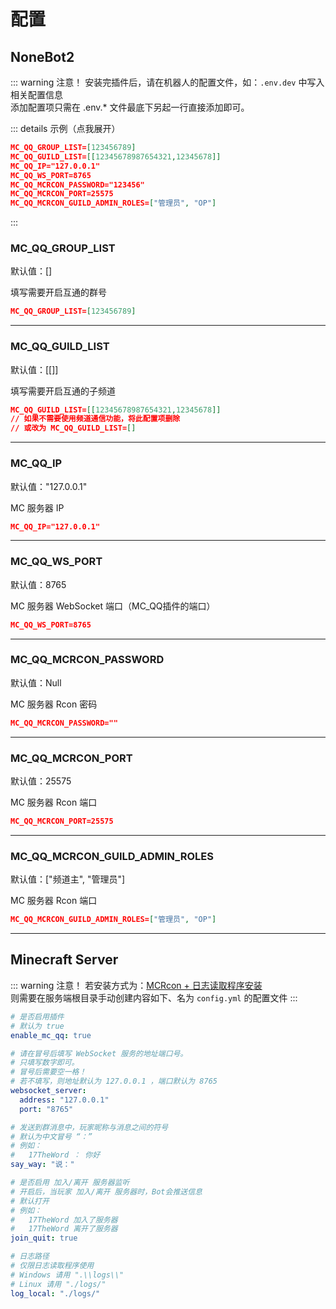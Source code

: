 # 配置

## NoneBot2

::: warning 注意！
安装完插件后，请在机器人的配置文件，如：`.env.dev` 中写入相关配置信息  
添加配置项只需在 .env.* 文件最底下另起一行直接添加即可。

::: details 示例（点我展开）

```json
MC_QQ_GROUP_LIST=[123456789]
MC_QQ_GUILD_LIST=[[12345678987654321,12345678]]
MC_QQ_IP="127.0.0.1"
MC_QQ_WS_PORT=8765
MC_QQ_MCRCON_PASSWORD="123456"
MC_QQ_MCRCON_PORT=25575
MC_QQ_MCRCON_GUILD_ADMIN_ROLES=["管理员", "OP"]
```
:::

### MC_QQ_GROUP_LIST

默认值：[]

填写需要开启互通的群号

```json
MC_QQ_GROUP_LIST=[123456789]
```

---

### MC_QQ_GUILD_LIST

默认值：[[]]

填写需要开启互通的子频道


```json
MC_QQ_GUILD_LIST=[[12345678987654321,12345678]]
// 如果不需要使用频道通信功能，将此配置项删除
// 或改为 MC_QQ_GUILD_LIST=[]
```

---

### MC_QQ_IP

默认值："127.0.0.1"

MC 服务器 IP

```json
MC_QQ_IP="127.0.0.1"
```

---

### MC_QQ_WS_PORT

默认值：8765

MC 服务器 WebSocket 端口（MC_QQ插件的端口）

```json
MC_QQ_WS_PORT=8765
```

---

### MC_QQ_MCRCON_PASSWORD

默认值：Null

MC 服务器 Rcon 密码

```json
MC_QQ_MCRCON_PASSWORD=""
```

---

### MC_QQ_MCRCON_PORT

默认值：25575

MC 服务器 Rcon 端口

```json
MC_QQ_MCRCON_PORT=25575
```

---

### MC_QQ_MCRCON_GUILD_ADMIN_ROLES

默认值：["频道主", "管理员"]

MC 服务器 Rcon 端口

```json
MC_QQ_MCRCON_GUILD_ADMIN_ROLES=["管理员", "OP"]
```

---

## Minecraft Server

::: warning 注意！
若安装方式为：[MCRcon + 日志读取程序安装](/mc_qq/install/mcrcon.html)  
则需要在服务端根目录手动创建内容如下、名为 `config.yml` 的配置文件
:::

```yaml
# 是否启用插件
# 默认为 true
enable_mc_qq: true

# 请在冒号后填写 WebSocket 服务的地址端口号。
# 只填写数字即可。
# 冒号后需要空一格！
# 若不填写，则地址默认为 127.0.0.1 ，端口默认为 8765
websocket_server:
  address: "127.0.0.1"
  port: "8765"

# 发送到群消息中，玩家昵称与消息之间的符号
# 默认为中文冒号 “：”
# 例如：
#   17TheWord ： 你好
say_way: "说："

# 是否启用 加入/离开 服务器监听
# 开启后，当玩家 加入/离开 服务器时，Bot会推送信息
# 默认打开
# 例如：
#   17TheWord 加入了服务器
#   17TheWord 离开了服务器
join_quit: true

# 日志路径
# 仅限日志读取程序使用
# Windows 请用 ".\\logs\\"
# Linux 请用 "./logs/"
log_local: "./logs/"

```

